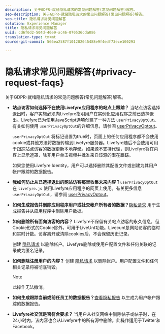 ```yaml
---
description: 关于GDPR-就绪隐私请求的常见问题解答(常见问题解答)解答。
seo-description: 关于GDPR-就绪隐私请求的常见问题解答(常见问题解答)解答。
seo-title: 隐私请求常见问题解答
solution: Experience Manager
title: 隐私请求常见问题解答
uuid: cd6f0d2-504d-46e9-ac46-070536cda086
translation-type: tm+mt
source-git-commit: 566ea2587f101202045488e9f4edf73ece100293

---
```



# 隐私请求常见问题解答{#privacy-request-faqs}

关于GDPR-就绪隐私请求的常见问题解答(常见问题解答)解答。

* **站点访客如何选择不在使用Livefyre应用程序的站点上跟踪？** 当站点访客选择退出时，客户实施必须向Livefyre指明用户在实例化应用程序之前已选择退出。Livefyre已为使用JavaScript选项创建了一种方法 `userPrivacyOptOut`。有关如何使用 `userPrivacyOptOut`的详细信息，请参阅 [userPrivacyOptout](/help/using/c-settings-other/c-gdpr-compliance/c-userprivacyoptout.md)。

   `userPrivacyOptOut` 将标记设置为true时，页面上的任何应用程序都不会使用cookie或其他方法将数据传输到Livefyre服务器。Livefyre随后不会使用可用于跟踪站点访客的数据更新本地存储。如果源不支持代理，则Livefyre将在内容上显示遮罩，除非用户单击视频并批准来自该源的潜在跟踪。

   如果您使用Livefyre Identity，用户可以选择删除其配置文件或创建为其用户帐户跟踪的数据报告。

* **我如何防止从已选择退出的网站访客那里收集未来内容？**`userPrivacyOptOut` 在 `livefyre.js` 使用Livefyre应用程序的网页上使用。有关更多信息 `userPrivacyOptOut`，请参阅 [userPrivacyOptout](/help/using/c-settings-other/c-gdpr-compliance/c-userprivacyoptout.md)。

* **如何生成报告并删除应用程序用户或社交帐户所有者的数据？**[隐私请求](../../c-settings-other/c-gdpr-compliance/c-privacy-requests.md#c_privacy_requests) 用于生成报告并从应用程序中删除用户数据。

* **如何删除所有面向访客的内容？** Livefyre不保留有关站点访客的永久信息，但Cookie形式的Cookie除外，可用于LiveUnt功能。Livecunt是网站访客的临时和实时计数。访客离开或清除cookies后，不会保留历史记录。

   创建 [隐私请求](../../c-settings-other/c-gdpr-compliance/c-privacy-requests.md#c_privacy_requests) 以删除帐户。Livefyre删除或使用户配置文件和任何关联的记录成为匿名记录。

* **如何删除注册用户的内容？** 创建 [隐私请求](../../c-settings-other/c-gdpr-compliance/c-privacy-requests.md#c_privacy_requests) 以删除帐户。用户配置文件和任何相关记录将被彻底销毁。

   >[!NOTE]
   >
   >此操作无法撤消。

* **如何生成跟踪当前或前任员工的数据报告？**[查看隐私报告](../../c-settings-other/c-gdpr-compliance/c-view-a-privacy-report.md#c_view_a_privacy_report) 以生成为用户帐户跟踪的数据报告。

* **Livefyre社交流是否符合要求？** 当用户从社交网络中删除帖子或帖子时，在24小时内，该内容也会从Livefyre中的所有源中删除。此操作适用于Twitter和Facebook。


